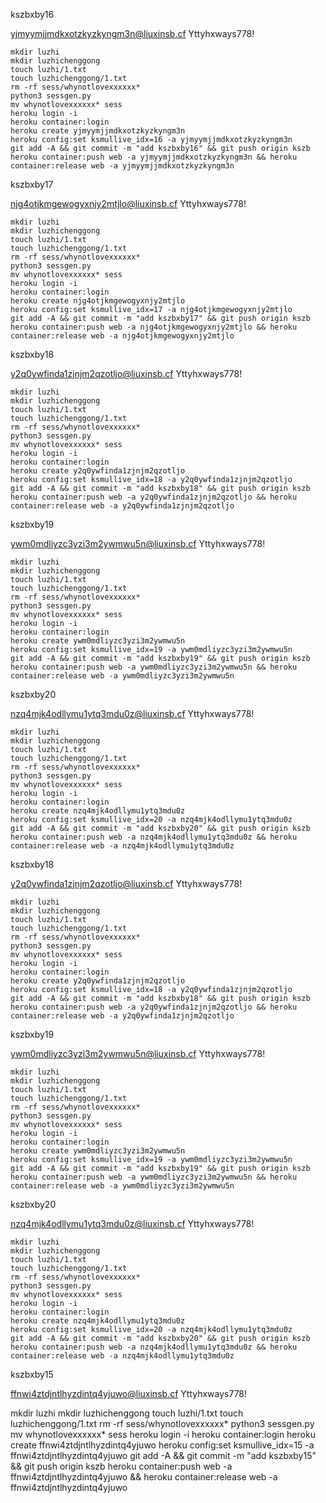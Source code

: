 kszbxby16


yjmyymjjmdkxotzkyzkyngm3n@liuxinsb.cf
Yttyhxways778!



    mkdir luzhi
    mkdir luzhichenggong
    touch luzhi/1.txt
    touch luzhichenggong/1.txt
    rm -rf sess/whynotlovexxxxxx*
    python3 sessgen.py
    mv whynotlovexxxxxx* sess
    heroku login -i
    heroku container:login
    heroku create yjmyymjjmdkxotzkyzkyngm3n
    heroku config:set ksmullive_idx=16 -a yjmyymjjmdkxotzkyzkyngm3n
    git add -A && git commit -m "add kszbxby16" && git push origin kszb
    heroku container:push web -a yjmyymjjmdkxotzkyzkyngm3n && heroku container:release web -a yjmyymjjmdkxotzkyzkyngm3n
        

kszbxby17


njg4otjkmgewogyxnjy2mtjlo@liuxinsb.cf
Yttyhxways778!



    mkdir luzhi
    mkdir luzhichenggong
    touch luzhi/1.txt
    touch luzhichenggong/1.txt
    rm -rf sess/whynotlovexxxxxx*
    python3 sessgen.py
    mv whynotlovexxxxxx* sess
    heroku login -i
    heroku container:login
    heroku create njg4otjkmgewogyxnjy2mtjlo
    heroku config:set ksmullive_idx=17 -a njg4otjkmgewogyxnjy2mtjlo
    git add -A && git commit -m "add kszbxby17" && git push origin kszb
    heroku container:push web -a njg4otjkmgewogyxnjy2mtjlo && heroku container:release web -a njg4otjkmgewogyxnjy2mtjlo
        

kszbxby18


y2q0ywfinda1zjnjm2qzotljo@liuxinsb.cf
Yttyhxways778!



    mkdir luzhi
    mkdir luzhichenggong
    touch luzhi/1.txt
    touch luzhichenggong/1.txt
    rm -rf sess/whynotlovexxxxxx*
    python3 sessgen.py
    mv whynotlovexxxxxx* sess
    heroku login -i
    heroku container:login
    heroku create y2q0ywfinda1zjnjm2qzotljo
    heroku config:set ksmullive_idx=18 -a y2q0ywfinda1zjnjm2qzotljo
    git add -A && git commit -m "add kszbxby18" && git push origin kszb
    heroku container:push web -a y2q0ywfinda1zjnjm2qzotljo && heroku container:release web -a y2q0ywfinda1zjnjm2qzotljo
        

kszbxby19


ywm0mdliyzc3yzi3m2ywmwu5n@liuxinsb.cf
Yttyhxways778!



    mkdir luzhi
    mkdir luzhichenggong
    touch luzhi/1.txt
    touch luzhichenggong/1.txt
    rm -rf sess/whynotlovexxxxxx*
    python3 sessgen.py
    mv whynotlovexxxxxx* sess
    heroku login -i
    heroku container:login
    heroku create ywm0mdliyzc3yzi3m2ywmwu5n
    heroku config:set ksmullive_idx=19 -a ywm0mdliyzc3yzi3m2ywmwu5n
    git add -A && git commit -m "add kszbxby19" && git push origin kszb
    heroku container:push web -a ywm0mdliyzc3yzi3m2ywmwu5n && heroku container:release web -a ywm0mdliyzc3yzi3m2ywmwu5n
        

kszbxby20


nzq4mjk4odllymu1ytq3mdu0z@liuxinsb.cf
Yttyhxways778!



    mkdir luzhi
    mkdir luzhichenggong
    touch luzhi/1.txt
    touch luzhichenggong/1.txt
    rm -rf sess/whynotlovexxxxxx*
    python3 sessgen.py
    mv whynotlovexxxxxx* sess
    heroku login -i
    heroku container:login
    heroku create nzq4mjk4odllymu1ytq3mdu0z
    heroku config:set ksmullive_idx=20 -a nzq4mjk4odllymu1ytq3mdu0z
    git add -A && git commit -m "add kszbxby20" && git push origin kszb
    heroku container:push web -a nzq4mjk4odllymu1ytq3mdu0z && heroku container:release web -a nzq4mjk4odllymu1ytq3mdu0z
        

kszbxby18


y2q0ywfinda1zjnjm2qzotljo@liuxinsb.cf
Yttyhxways778!



    mkdir luzhi
    mkdir luzhichenggong
    touch luzhi/1.txt
    touch luzhichenggong/1.txt
    rm -rf sess/whynotlovexxxxxx*
    python3 sessgen.py
    mv whynotlovexxxxxx* sess
    heroku login -i
    heroku container:login
    heroku create y2q0ywfinda1zjnjm2qzotljo
    heroku config:set ksmullive_idx=18 -a y2q0ywfinda1zjnjm2qzotljo
    git add -A && git commit -m "add kszbxby18" && git push origin kszb
    heroku container:push web -a y2q0ywfinda1zjnjm2qzotljo && heroku container:release web -a y2q0ywfinda1zjnjm2qzotljo
        

kszbxby19


ywm0mdliyzc3yzi3m2ywmwu5n@liuxinsb.cf
Yttyhxways778!



    mkdir luzhi
    mkdir luzhichenggong
    touch luzhi/1.txt
    touch luzhichenggong/1.txt
    rm -rf sess/whynotlovexxxxxx*
    python3 sessgen.py
    mv whynotlovexxxxxx* sess
    heroku login -i
    heroku container:login
    heroku create ywm0mdliyzc3yzi3m2ywmwu5n
    heroku config:set ksmullive_idx=19 -a ywm0mdliyzc3yzi3m2ywmwu5n
    git add -A && git commit -m "add kszbxby19" && git push origin kszb
    heroku container:push web -a ywm0mdliyzc3yzi3m2ywmwu5n && heroku container:release web -a ywm0mdliyzc3yzi3m2ywmwu5n
        

kszbxby20


nzq4mjk4odllymu1ytq3mdu0z@liuxinsb.cf
Yttyhxways778!



    mkdir luzhi
    mkdir luzhichenggong
    touch luzhi/1.txt
    touch luzhichenggong/1.txt
    rm -rf sess/whynotlovexxxxxx*
    python3 sessgen.py
    mv whynotlovexxxxxx* sess
    heroku login -i
    heroku container:login
    heroku create nzq4mjk4odllymu1ytq3mdu0z
    heroku config:set ksmullive_idx=20 -a nzq4mjk4odllymu1ytq3mdu0z
    git add -A && git commit -m "add kszbxby20" && git push origin kszb
    heroku container:push web -a nzq4mjk4odllymu1ytq3mdu0z && heroku container:release web -a nzq4mjk4odllymu1ytq3mdu0z
        

kszbxby15


ffnwi4ztdjntlhyzdintq4yjuwo@liuxinsb.cf
Yttyhxways778!



mkdir luzhi
mkdir luzhichenggong
touch luzhi/1.txt
touch luzhichenggong/1.txt
rm -rf sess/whynotlovexxxxxx*
python3 sessgen.py
mv whynotlovexxxxxx* sess
heroku login -i
heroku container:login
heroku create ffnwi4ztdjntlhyzdintq4yjuwo
heroku config:set ksmullive_idx=15 -a ffnwi4ztdjntlhyzdintq4yjuwo
git add -A && git commit -m "add kszbxby15" && git push origin kszb
heroku container:push web -a ffnwi4ztdjntlhyzdintq4yjuwo && heroku container:release web -a ffnwi4ztdjntlhyzdintq4yjuwo
        

